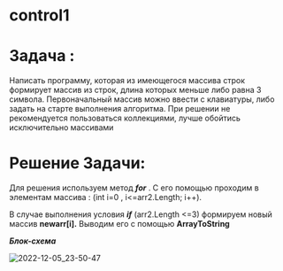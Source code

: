 # control1
# **Задача :** 

   Написать программу, которая из имеющегося массива строк формирует массив из строк, 
   длина которых меньше либо равна 3  символа. 
   Первоначальный массив можно ввести с клавиатуры, 
   либо задать на старте выполнения алгоритма.
   При решении не рекомендуется пользоваться коллекциями, 
   лучше обойтись исключительно массивами
# **Решение Задачи:**


Для решения используем метод ***for*** . С его помощью проходим в элементам массива : (int i=0 , i<=arr2.Length; i++). 


В случае выполнения условия ***if*** (arr2.Length <=3) формируем новый массив **newarr[i].**
Выводим его с помощью **ArrayToString**  

***Блок-схема***


![2022-12-05_23-50-47](https://user-images.githubusercontent.com/114252480/205750612-1ff584f3-8024-4fad-a899-ad625b7174f3.png)
